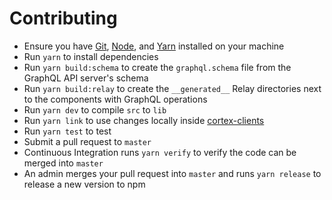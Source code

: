 # Contributing

- Ensure you have [Git](https://git-scm.com/), [Node](https://nodejs.org), and [Yarn](https://yarnpkg.com) installed on your machine
- Run `yarn` to install dependencies
- Run `yarn build:schema` to create the `graphql.schema` file from the GraphQL API server's schema
- Run `yarn build:relay` to create the `__generated__` Relay directories next to the components with GraphQL operations
- Run `yarn dev` to compile `src` to `lib`
- Run `yarn link` to use changes locally inside [cortex-clients](https://github.com/trevordmiller/cortex-clients)
- Run `yarn test` to test
- Submit a pull request to `master`
- Continuous Integration runs `yarn verify` to verify the code can be merged into `master`
- An admin merges your pull request into `master` and runs `yarn release` to release a new version to npm
